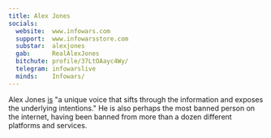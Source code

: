 ```yaml
---
title: Alex Jones
socials:
  website:  www.infowars.com
  support:  www.infowarsstore.com
  substar:  alexjones
  gab:      RealAlexJones
  bitchute: profile/37LtOAayc4Wy/
  telegram: infowarslive
  minds:    Infowars/
---
```


Alex Jones [is](https://www.infowars.com/about-alex-jones/) "a unique voice
that sifts through the information and exposes the underlying intentions." He
is also perhaps the most banned person on the internet, having been banned from
more than a dozen different platforms and services.
